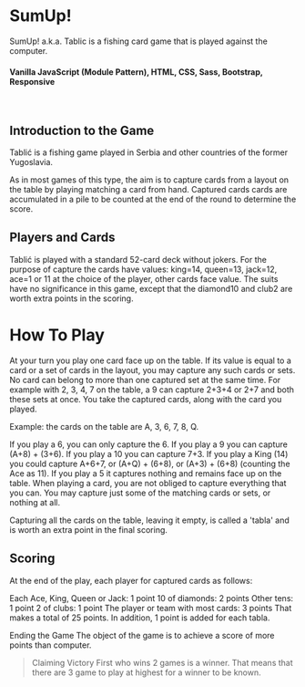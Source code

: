 <h1> SumUp! </h1>
SumUp! a.k.a. Tablic is a fishing card game that is played against the computer.
<br>

<h4><b>  Vanilla JavaScript (Module Pattern), HTML, CSS, Sass, Bootstrap, Responsive</b></h4>

<br>

<h2>Introduction to the Game</h2>

Tablić is a fishing game played in Serbia and other countries of the former Yugoslavia. 

As in most games of this type, the aim is to capture cards from a layout on the table by playing matching a card from hand. Captured cards cards are accumulated in a pile to be counted at the end of the round to determine the score.

<h2>Players and Cards</h2>
Tablić is played with a standard 52-card deck without jokers. For the purpose of capture the cards have values: king=14, queen=13, jack=12, ace=1 or 11 at the choice of the player, other cards face value. The suits have no significance in this game, except that the diamond10 and club2 are worth extra points in the scoring.



<h1> How To Play </h1>

At your turn you play one card face up on the table. If its value is equal to a card or a set of cards in the layout, you may capture any such cards or sets. No card can belong to more than one captured set at the same time. For example with 2, 3, 4, 7 on the table, a 9 can capture 2+3+4 or 2+7 and both these sets at once. You take the captured cards, along with the card you played.


Example: the cards on the table are A, 3, 6, 7, 8, Q.

If you play a 6, you can only capture the 6.
If you play a 9 you can capture (A+8) + (3+6).
If you play a 10 you can capture 7+3.
If you play a King (14) you could capture A+6+7, or (A+Q) + (6+8), or (A+3) + (6+8) (counting the Ace as 11).
If you play a 5 it captures nothing and remains face up on the table.
When playing a card, you are not obliged to capture everything that you can. You may capture just some of the matching cards or sets, or nothing at all.

Capturing all the cards on the table, leaving it empty, is called a 'tabla' and is worth an extra point in the final scoring.


<h2>Scoring</h2>
At the end of the play, each player for captured cards as follows:

Each Ace, King, Queen or Jack: 1 point
10 of diamonds: 2 points
Other tens: 1 point
2 of clubs: 1 point
The player or team with most cards: 3 points
That makes a total of 25 points.
In addition, 1 point is added for each tabla. 


Ending the Game
The object of the game is to achieve a score of more points than computer.

>Claiming Victory
First who wins 2 games is a winner. That means that there are 3 game to play at highest for a winner to be known.
